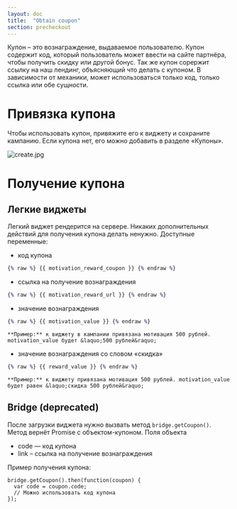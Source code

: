 ```yaml
---
layout: doc
title:  "Obtain coupon"
section: precheckout
---
```


Купон – это вознаграждение, выдаваемое пользователю. Купон содержит код, который пользователь может ввести на сайте партнёра, чтобы получить скидку или другой бонус.
Так же купон сорержит ссылку на наш лендинг, объясняющий что делать с купоном. В зависимости от механики, может использоваться только код, только ссылка или обе сущности.

# Привязка купона
Чтобы использовать купон, привяжите его к виджету и сохраните кампанию. Если купона нет, его можно добавить в разделе &laquo;Купоны&raquo;.

![create.jpg](https://assets.flocktory.com/uploads/clients/1559/57bc8052-aecf-4b6d-8c01-e8142c4a3a6c_assign-coupon.jpg)

# Получение купона

## Легкие виджеты
Легкий виджет рендерится на сервере. Никаких дополнительных действий для получения купона делать ненужно.
Доступные переменные:

* код купона
```clojure
{% raw %} {{ motivation_reward_coupon }} {% endraw %}
```

* ссылка на получение вознаграждения
```clojure
{% raw %} {{ motivation_reward_url }} {% endraw %}
```

* значение вознаграждения
```clojure
{% raw %} {{ motivation_value }} {% endraw %}
```

    **Пример:** к виджету в кампании привязана мотивация 500 рублей. motivation_value будет &laquo;500 рублей&raquo;


* значение вознаграждения со словом &laquo;скидка&raquo;
 ```clojure
 {% raw %} {{ reward_value }} {% endraw %}
 ```

    **Пример:** к виджету привязана мотивация 500 рублей. motivation_value будет равен &laquo;скидка 500 рублей&raquo;


## Bridge (deprecated)
После загрузки виджета нужно вызвать метод `bridge.getCoupon()`. Метод вернёт Promise с объектом-купоном.
Поля объекта
* code — код купона
* link – ссылка на получение вознаграждения

Пример получения купона:

```
bridge.getCoupon().then(function(coupon) {
  var code = coupon.code;
  // Можно использовать код купона
});
```
